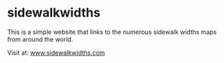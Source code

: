 # sidewalkwidths
This is a simple website that links to the numerous sidewalk widths maps from around the world.

Visit at: www.sidewalkwidths.com
